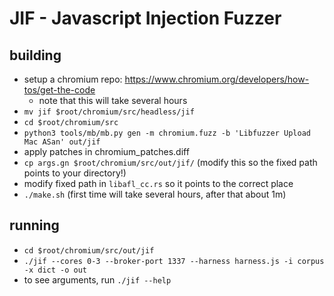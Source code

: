 # JIF - Javascript Injection Fuzzer

## building

* setup a chromium repo: https://www.chromium.org/developers/how-tos/get-the-code
    * note that this will take several hours
* `mv jif $root/chromium/src/headless/jif`
* `cd $root/chromium/src`
* `python3 tools/mb/mb.py gen -m chromium.fuzz -b 'Libfuzzer Upload Mac ASan' out/jif`
*  apply patches in chromium_patches.diff
* `cp args.gn $root/chromium/src/out/jif/` (modify this so the fixed path points to your directory!)
* modify fixed path in `libafl_cc.rs` so it points to the correct place
* `./make.sh` (first time will take several hours, after that about 1m)

## running

* `cd $root/chromium/src/out/jif`
* `./jif --cores 0-3 --broker-port 1337 --harness harness.js -i corpus -x dict -o out`
* to see arguments, run `./jif --help`